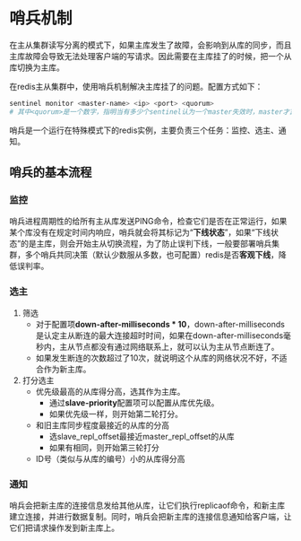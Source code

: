 # 哨兵机制

在主从集群读写分离的模式下，如果主库发生了故障，会影响到从库的同步，而且主库故障会导致无法处理客户端的写请求。因此需要在主库挂了的时候，把一个从库切换为主库。

在redis主从集群中，使用哨兵机制解决主库挂了的问题。配置方式如下：
```bash
sentinel monitor <master-name> <ip> <port> <quorum>
# 其中<quorum>是一个数字，指明当有多少个sentinel认为一个master失效时，master才算真正失效
```

哨兵是一个运行在特殊模式下的redis实例，主要负责三个任务：监控、选主、通知。

## 哨兵的基本流程

### 监控

哨兵进程周期性的给所有主从库发送PING命令，检查它们是否在正常运行，如果某个库没有在规定时间内响应，哨兵就会将其标记为“**下线状态**”，如果“下线状态”的是主库，则会开始主从切换流程，为了防止误判下线，一般要部署哨兵集群，多个哨兵共同决策（默认少数服从多数，也可配置）redis是否**客观下线**，降低误判率。

### 选主

1. 筛选
    - 对于配置项**down-after-milliseconds * 10**，down-after-milliseconds是认定主从断连的最大连接超时时间，如果在down-after-milliseconds毫秒内，主从节点都没有通过网络联系上，就可以认为主从节点断连了。
    - 如果发生断连的次数超过了10次，就说明这个从库的网络状况不好，不适合作为新主库。
2. 打分选主
    - 优先级最高的从库得分高，选其作为主库。
      - 通过**slave-priority**配置项可以配置从库优先级。
      - 如果优先级一样，则开始第二轮打分。
    - 和旧主库同步程度最接近的从库的分高
      - 选slave_repl_offset最接近master_repl_offset的从库
      - 如果有相同，则开始第三轮打分
    - ID号（类似与从库的编号）小的从库得分高

### 通知

哨兵会把新主库的连接信息发给其他从库，让它们执行replicaof命令，和新主库建立连接，并进行数据复制。同时，哨兵会把新主库的连接信息通知给客户端，让它们把请求操作发到新主库上。
